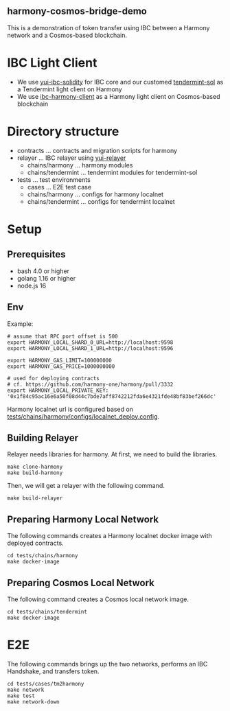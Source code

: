 harmony-cosmos-bridge-demo
---

This is a demonstration of token transfer using IBC between a Harmony network and a Cosmos-based blockchain.

# IBC Light Client

- We use [yui-ibc-solidity](https://github.com/hyperledger-labs/yui-ibc-solidity) for IBC core and our customed [tendermint-sol](https://github.com/datachainlab/tendermint-sol/tree/use-ibc-sol-hmy) as a Tendermint light client on Harmony
- We use [ibc-harmony-client](https://github.com/datachainlab/ibc-harmony-client) as a Harmony light client on Cosmos-based blockchain


# Directory structure
- contracts ... contracts and migration scripts for harmony
- relayer ... IBC relayer using [yui-relayer](https://github.com/hyperledger-labs/yui-relayer)
    - chains/harmony ... harmony modules
    - chains/tendermint ... tendermint modules for tendermint-sol
- tests ... test environments
    - cases ... E2E test case
    - chains/harmony ... configs for harmony localnet
    - chains/tendermint ... configs for tendermint localnet


# Setup

## Prerequisites

- bash 4.0 or higher
- golang 1.16 or higher
- node.js 16

## Env

Example:

```
# assume that RPC port offset is 500
export HARMONY_LOCAL_SHARD_0_URL=http://localhost:9598
export HARMONY_LOCAL_SHARD_1_URL=http://localhost:9596

export HARMONY_GAS_LIMIT=100000000
export HARMONY_GAS_PRICE=1000000000

# used for deploying contracts
# cf. https://github.com/harmony-one/harmony/pull/3332
export HARMONY_LOCAL_PRIVATE_KEY: '0x1f84c95ac16e6a50f08d44c7bde7aff8742212fda6e4321fde48bf83bef266dc'
```

Harmony localnet url is configured based on [tests/chains/harmony/configs/localnet_deploy.config](tests/chains/harmony/docker/configs/localnet_deploy.config).


## Building Relayer

Relayer needs libraries for harmony.
At first, we need to build the libraries.

```
make clone-harmony
make build-harmony
```

Then, we will get a relayer with the following command.

```
make build-relayer
```

## Preparing Harmony Local Network

The following commands creates a Harmony localnet docker image with deployed contracts.

```
cd tests/chains/harmony
make docker-image
```

## Preparing Cosmos Local Network

The following command creates a Cosmos local network image.

```
cd tests/chains/tendermint
make docker-image
```

# E2E

The following commands brings up the two networks, performs an IBC Handshake, and transfers token.

```
cd tests/cases/tm2harmony
make network
make test
make network-down
```
